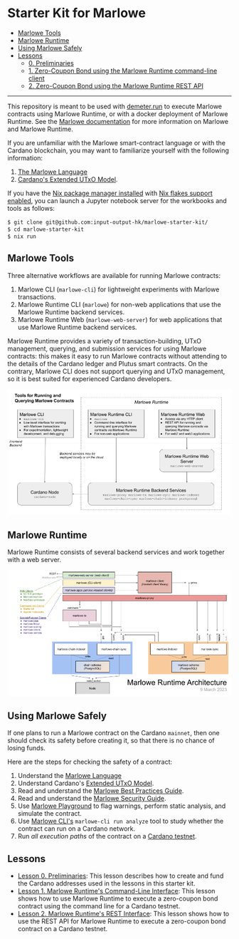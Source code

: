 # Starter Kit for Marlowe

- [Marlowe Tools](#marlowe-tools)
- [Marlowe Runtime](#marlowe-runtime)
- [Using Marlowe Safely](#using-marlowe-safely)
- [Lessons](#lessons)
    - [0. Preliminaries](./00-preliminaries.ipynb)
    - [1. Zero-Coupon Bond using the Marlowe Runtime command-line client](01-runtime-cli/ReadMe.ipynb)
    - [2. Zero-Coupon Bond using the Marlowe Runtime REST API](02-runtime-rest/ReadMe.ipynb)

---


This repository is meant to be used with [demeter.run](https://demeter.run) to execute Marlowe contracts using Marlowe Runtime, or with a docker deployment of Marlowe Runtime. See the [Marlowe documentation](https://github.com/input-output-hk/marlowe-doc/blob/main/README.md) for more information on Marlowe and Marlowe Runtime.

If you are unfamiliar with the Marlowe smart-contract language or with the Cardano blockchain, you may want to familiarize yourself with the following information:

1. [The Marlowe Language](https://marlowe-finance.io/)
2. [Cardano's Extended UTxO Model](https://docs.cardano.org/learn/eutxo-explainer).

If you have the [Nix package manager installed](https://nix.dev/tutorials/install-nix) with [Nix flakes support enabled](https://nixos.wiki/wiki/Flakes#Enable_flakes), you can launch a Jupyter notebook server for the workbooks and tools as follows:

```console
$ git clone git@github.com:input-output-hk/marlowe-starter-kit/
$ cd marlowe-starter-kit
$ nix run
```


## Marlowe Tools

Three alternative workflows are available for running Marlowe contracts:

1. Marlowe CLI (`marlowe-cli`) for lightweight experiments with Marlowe transactions.
2. Marlowe Runtime CLI (`marlowe`) for non-web applications that use the Marlowe Runtime backend services.
3. Marlowe Runtime Web (`marlowe-web-server`) for web applications that use Marlowe Runtime backend services.

Marlowe Runtime provides a variety of transaction-building, UTxO management, querying, and submission services for using Marlowe contracts: this makes it easy to run Marlowe contracts without attending to the details of the Cardano ledger and Plutus smart contracts. On the contrary, Marlowe CLI does not support querying and UTxO management, so it is best suited for experienced Cardano developers.

![Tools for Running and Querying Marlowe Contracts](images/marlowe-tools.png)


## Marlowe Runtime

Marlowe Runtime consists of several backend services and work together with a web server.

![The architecture of Marlowe Runtime](images/runtime-architecture.png)


## Using Marlowe Safely

If one plans to run a Marlowe contract on the Cardano `mainnet`, then one should check its safety before creating it, so that there is no chance of losing funds.

Here are the steps for checking the safety of a contract:

1. Understand the [Marlowe Language](https://marlowe-finance.io/)
2. Understand Cardano\'s [Extended UTxO Model](https://docs.cardano.org/learn/eutxo-explainer).
3. Read and understand the [Marlowe Best Practices Guide](https://github.com/input-output-hk/marlowe-cardano/blob/main/marlowe/best-practices.md).
4. Read and understand the [Marlowe Security Guide](https://github.com/input-output-hk/marlowe-cardano/blob/main/marlowe/security.md).
5. Use [Marlowe Playground](https://play.marlowe-finance.io/) to flag warnings, perform static analysis, and simulate the contract.
6. Use [Marlowe CLI\'s](https://github.com/input-output-hk/marlowe-cardano/blob/main/marlowe-cli/ReadMe.md) `marlowe-cli run analyze` tool to study whether the contract can run on a Cardano network.
7. Run *all execution paths* of the contract on a [Cardano testnet](https://docs.cardano.org/cardano-testnet/overview).


## Lessons

- [Lesson 0. Preliminaries](00-preliminaries.ipynb): This lesson describes how to create and fund the Cardano addresses used in the lessons in this starter kit.
- [Lesson 1. Marlowe Runtime's Command-Line Interface](01-runtime-cli/ReadMe.ipynb): This lesson shows how to use Marlowe Runtime to execute a zero-coupon bond contract using the command line for a Cardano testnet.
- [Lesson 2. Marlowe Runtime's REST Interface](02-runtime-rest/ReadMe.ipynb): This lesson shows how to use the REST API for Marlowe Runtime to execute a zero-coupon bond contract on a Cardano testnet.
